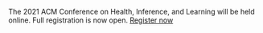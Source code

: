 The 2021 ACM Conference on Health, Inference, and Learning will be held online. Full registration is now open. <a href="https://cvent.me/bOa0oA" target="_blank" rel="noopener">Register now</a>
